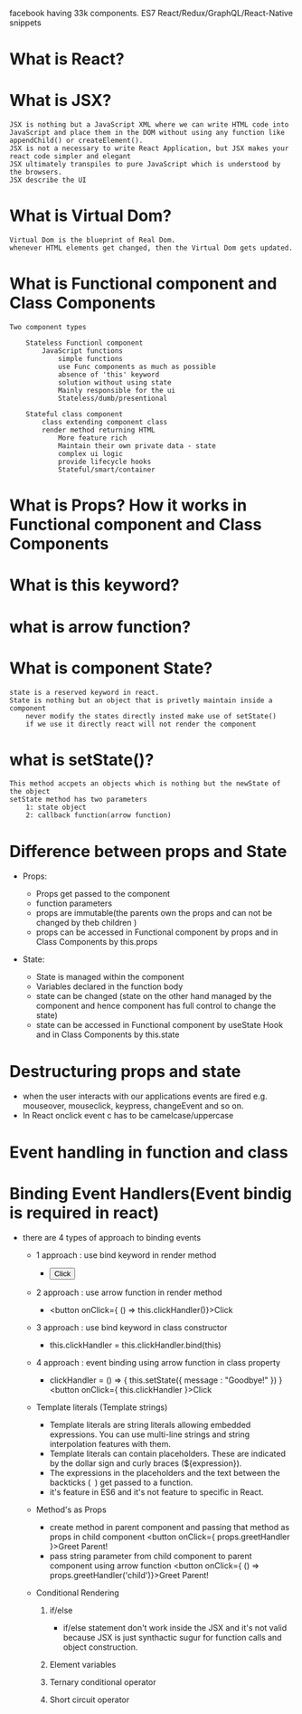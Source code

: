 facebook having 33k components.
ES7 React/Redux/GraphQL/React-Native snippets

# What is React?

# What is JSX?
    JSX is nothing but a JavaScript XML where we can write HTML code into JavaScript and place them in the DOM without using any function like appendChild() or createElement().
    JSX is not a necessary to write React Application, but JSX makes your react code simpler and elegant
    JSX ultimately transpiles to pure JavaScript which is understood by the browsers. 
    JSX describe the UI

# What is Virtual Dom?
    Virtual Dom is the blueprint of Real Dom.
    whenever HTML elements get changed, then the Virtual Dom gets updated.

# What is Functional component and Class Components
    Two component types

        Stateless Functionl component
            JavaScript functions
                simple functions
                use Func components as much as possible
                absence of 'this' keyword
                solution without using state
                Mainly responsible for the ui 
                Stateless/dumb/presentional

        Stateful class component   
            class extending component class
            render method returning HTML
                More feature rich
                Maintain their own private data - state 
                complex ui logic
                provide lifecycle hooks
                Stateful/smart/container

# What is Props? How it works in Functional component and Class Components

# What is this keyword?

# what is arrow function?

# What is component State?
    state is a reserved keyword in react.
    State is nothing but an object that is privetly maintain inside a component
        never modify the states directly insted make use of setState()
        if we use it directly react will not render the component
    

# what is setState()?
    This method accpets an objects which is nothing but the newState of the object 
    setState method has two parameters  
        1: state object
        2: callback function(arrow function)

# Difference between props and State

-  Props:
    - Props get passed to the component
    - function parameters
    - props are immutable(the parents own the props and can not be changed by theb children )
    - props can be accessed in Functional component by props and in Class Components by this.props

-  State:
    - State is managed within the component
    - Variables declared in the function body
    - state can be changed (state on the other hand managed by the component and hence component has full control to change the state)
    - state can be accessed in Functional component by useState Hook and in Class Components by this.state


# Destructuring props and state

- when the user interacts with our applications events are fired e.g. mouseover, mouseclick, keypress, changeEvent and so on.
- In React onclick event c has to be camelcase/uppercase

# Event handling in function and class

# Binding Event Handlers(Event bindig is required in react)
- there are 4 types of approach to binding events
    - 1 approach : use bind keyword in render method 
        - <button onClick={this.clickHandler.bind(this)}>Click</button> 

    - 2 approach : use arrow function in render method 
        - <button onClick={ () => this.clickHandler()}>Click</button> 

    - 3 approach : use bind keyword in class constructor
        - this.clickHandler = this.clickHandler.bind(this)


    - 4 approach : event binding using arrow function in class property
        - clickHandler = () => {
                this.setState({
                    message : "Goodbye!"
                })
            }
        <button onClick={ this.clickHandler }>Click</button>

    - Template literals (Template strings)
        - Template literals are string literals allowing embedded expressions. You can use multi-line strings and string interpolation features with them.
        - Template literals can contain placeholders. These are indicated by the dollar sign and curly braces (${expression}). 
        - The expressions in the placeholders and the text between the backticks (` `) get passed to a function.
        - it's feature in ES6 and it's not feature to specific in React.

    - Method's as Props
        - create method in parent component and passing that method as props in child component
            <button onClick={ props.greetHandler }>Greet Parent!</button>
        - pass string parameter from child component to parent component using arrow function 
            <button onClick={ () => props.greetHandler('child')}>Greet Parent!</button>

    - Conditional Rendering
        1. if/else
            - if/else statement don't work inside the JSX and it's not valid because JSX is just synthactic sugur for function calls and object construction. 

        2. Element variables
        3. Ternary conditional operator
        4. Short circuit operator